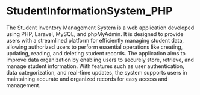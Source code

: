 # StudentInformationSystem_PHP
The Student Inventory Management System is a web application developed using PHP, Laravel, 
MySQL, and phpMyAdmin. It is designed to provide users with a streamlined platform for efficiently 
managing student data, allowing authorized users to perform essential operations like creating,
updating, reading, and deleting student records. The application aims to improve data organization by 
enabling users to securely store, retrieve, and manage student information. With features such as user 
authentication, data categorization, and real-time updates, the system supports users in maintaining 
accurate and organized records for easy access and management.
